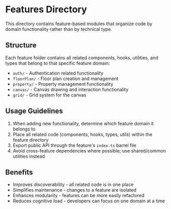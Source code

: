 
# Features Directory

This directory contains feature-based modules that organize code by domain functionality rather than by technical type.

## Structure

Each feature folder contains all related components, hooks, utilities, and types that belong to that specific feature domain:

- `auth/` - Authentication related functionality
- `floorPlan/` - Floor plan creation and management
- `property/` - Property management functionality
- `canvas/` - Canvas drawing and interaction functionality
- `grid/` - Grid system for the canvas

## Usage Guidelines

1. When adding new functionality, determine which feature domain it belongs to
2. Place all related code (components, hooks, types, utils) within the feature directory
3. Export public API through the feature's `index.ts` barrel file
4. Avoid cross-feature dependencies where possible; use shared/common utilities instead

## Benefits

- Improves discoverability - all related code is in one place
- Simplifies maintenance - changes to a feature are isolated
- Enhances modularity - features can be more easily refactored
- Reduces cognitive load - developers can focus on one domain at a time
